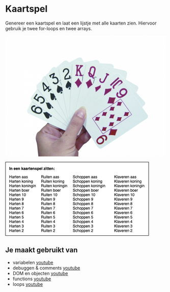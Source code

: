 # Kaartspel

Genereer een kaartspel en laat een lijstje met alle kaarten zien. Hiervoor gebruik je twee for-loops en twee arrays. 

![Kaartspel](images/speelkaart.jpeg)

![Kaartspel-ui](images/Kaartspel-ui.png)

## Je maakt gebruikt van
- variabelen [youtube](https://www.youtube.com/watch?v=oTKpXoqZims)
- debuggen & comments [youtube](https://www.youtube.com/watch?v=XUYCOm38SWY)
- DOM en objecten [youtube](https://www.youtube.com/watch?v=k81rBKqwDhU)
- functions [youtube](https://www.youtube.com/watch?v=zC5cvaETdyQ)
-  loops [youtube](https://www.youtube.com/watch?v=8wJPgDNwxtE)
